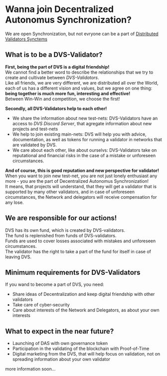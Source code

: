 # Wanna join Decentralized Autonomus Synchronization?

We are open Synchronization, but not evryone can be a part of [Distributed Validators Synctems](https://github.com/Distributed-Validators-Synctems/self-identity/blob/main/meet-our-validators.md) <br />

## What is to be a DVS-Validator?

**First, being the part of DVS is a digital friendship!** <br />
We cannot find a better word to describe the relationships that we try to create and cultivate between *DVS-Validators*. <br />
Like all friends, we are very different, we are distributed all over the World, each of us has a different vision and values, but we agree on one thing: **being together is much more fun, interesting and effective!** <br />
Between Win-Win and competition, we choose the first! <br />

**Secondly, all DVS-Validators help to each other!** <br />
- We share the information about new test-nets: DVS-Validators have an access to *DVS Discord Server*, that agregate information about new projects and test-nets <br />
- We help to join existing main-nets: DVS will help you with advice, documentation, as well as tokens for running a validator in networks that are validated by DVS. <br />
- We care about each other, like about ourselvs: DVS-Validators take on reputational and financial risks in the case of a mistake or unforeseen circumstances. <br />

**And of course, this is good reputation and new perspective for validator!** <br />
When you want to join new test-net, you are not just lonely enthusiast any more - you are the part of Decentralized Autonomus Synchronization! <br />
It means, that projects will understand, that they will get a validator that is supported by many other validators, and in case of unforeseen circumstances, the Network and delegators will receive compensation for any lose. <br />

## We are responsible for our actions!

DVS has its own fund, which is created by DVS-validators. <br />
The fund is replenished from funds of DVS-validators. <br />
Funds are used to cover losses associated with mistakes and unforeseen circumstances. <br />
The validator has the right to take a part of the fund for itself in case of leaving DVS. <br />

## Minimum requirements for DVS-Validators

If you wand to become a part of DVS, you need: <br />
- Share ideas of Decentralization and keep digital friendship with other validators <br />
- Take care of cyber-security <br />
- Care about interests of the Network and Delegators, as about your own interests <br />

## What to expect in the near future?

- Launching of DAS with own governance token <br />
- Participation in the validating of the blockchain with Proof-of-Time <br />
- Digital marketing from the DVS, that will help focus on validation, not on spreading information about your own validator <br />

more information soon...
